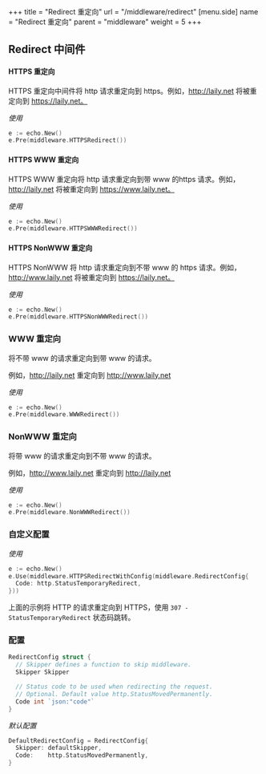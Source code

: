 +++
title = "Redirect 重定向"
url = "/middleware/redirect"
[menu.side]
  name = "Redirect 重定向"
  parent = "middleware"
  weight = 5
+++

## Redirect 中间件

#### HTTPS 重定向

HTTPS 重定向中间件将 http 请求重定向到 https。例如，http://laily.net 将被重定向到 https://laily.net。

*使用*

```go
e := echo.New()
e.Pre(middleware.HTTPSRedirect())
```

#### HTTPS WWW 重定向

HTTPS WWW 重定向将 http 请求重定向到带 www 的https 请求。例如，http://laily.net 将被重定向到 https://www.laily.net。

*使用*

```go
e := echo.New()
e.Pre(middleware.HTTPSWWWRedirect())
```

#### HTTPS NonWWW 重定向

HTTPS NonWWW 将 http 请求重定向到不带 www 的 https 请求。例如，http://www.laily.net 将被重定向到 https://laily.net。

*使用*

```go
e := echo.New()
e.Pre(middleware.HTTPSNonWWWRedirect())
```

### WWW 重定向

将不带 www 的请求重定向到带 www 的请求。

例如，http://laily.net 重定向到 http://www.laily.net

*使用*

```go
e := echo.New()
e.Pre(middleware.WWWRedirect())
```

### NonWWW 重定向

将带 www 的请求重定向到不带 www 的请求。

例如，http://www.laily.net 重定向到 http://laily.net

*使用*

```go
e := echo.New()
e.Pre(middleware.NonWWWRedirect())
```

### 自定义配置

*使用*

```go
e := echo.New()
e.Use(middleware.HTTPSRedirectWithConfig(middleware.RedirectConfig{
  Code: http.StatusTemporaryRedirect,
}))
```

上面的示例将 HTTP 的请求重定向到 HTTPS，使用 `307 - StatusTemporaryRedirect`  状态码跳转。

### 配置

```go
RedirectConfig struct {
  // Skipper defines a function to skip middleware.
  Skipper Skipper

  // Status code to be used when redirecting the request.
  // Optional. Default value http.StatusMovedPermanently.
  Code int `json:"code"`
}
```

*默认配置*

```go
DefaultRedirectConfig = RedirectConfig{
  Skipper: defaultSkipper,
  Code:    http.StatusMovedPermanently,
}
```

